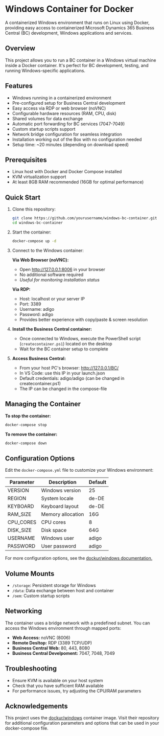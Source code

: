# Windows Container for Docker

A containerized Windows environment that runs on Linux using Docker, providing easy access to containerized Microsoft Dynamics 365 Business Central (BC) development, Windows applications and services.

## Overview

This project allows you to run a BC container in a Windows virtual machine inside a Docker container. It's perfect for BC development, testing, and running Windows-specific applications.

## Features

- Windows running in a containerized environment
- Pre-configured setup for Business Central development
- Easy access via RDP or web browser (noVNC)
- Configurable hardware resources (RAM, CPU, disk)
- Shared volumes for data exchange
- Automatic port forwarding for BC services (7047-7049)
- Custom startup scripts support
- Network bridge configuration for seamless integration
- Installation working out of the Box with no configuration needed
- Setup time: ~20 minutes (depending on download speed)

## Prerequisites

- Linux host with Docker and Docker Compose installed
- KVM virtualization support
- At least 8GB RAM recommended (16GB for optimal performance)

## Quick Start

1. Clone this repository:
   ```bash
   git clone https://github.com/yourusername/windows-bc-container.git
   cd windows-bc-container
   ```

2. Start the container:
   ```bash
   docker-compose up -d
   ```

3. Connect to the Windows container:

   **Via Web Browser (noVNC):**
   - Open http://127.0.0.1:8006 in your browser
   - No additional software required
   - *Useful for monitoring installation status*
   
   **Via RDP:**
   - Host: localhost or your server IP
   - Port: 3389
   - Username: adigo
   - Password: adigo
   - Provides better experience with copy/paste & screen resolution

4. **Install the Business Central container:**
   - Once connected to Windows, execute the PowerShell script (`createcontainer.ps1`) located on the desktop
   - Wait for the BC container setup to complete

5. **Access Business Central:**
   - From your host PC's browser: http://127.0.0.1/BC/
   - In VS Code: use this IP in your launch.json
   - Default credentials: adigo/adigo (can be changed in createcontainer.ps1)
   - The IP can be changed in the compose-file

## Managing the Container
**To stop the container:**
```bash
docker-compose stop
```

**To remove the container:**
```bash
docker-compose down
```


## Configuration Options

Edit the `docker-compose.yml` file to customize your Windows environment:

| Parameter | Description | Default |
|-----------|-------------|---------|
| VERSION | Windows version | 25 |
| REGION | System locale | de-DE |
| KEYBOARD | Keyboard layout | de-DE |
| RAM_SIZE | Memory allocation | 16G |
| CPU_CORES | CPU cores | 8 |
| DISK_SIZE | Disk space | 64G |
| USERNAME | Windows user | adigo |
| PASSWORD | User password | adigo |

For more configuration options, see the [dockur/windows documentation.](https://github.com/dockur/windows)

## Volume Mounts

- `/storage`: Persistent storage for Windows
- `/data`: Data exchange between host and container
- `/oem`: Custom startup scripts

## Networking

The container uses a bridge network with a predefined subnet. You can access the Windows environment through mapped ports:

- **Web Access:** noVNC (8006)
- **Remote Desltop:** RDP (3389 TCP/UDP)
- **Business Central Web:** 80, 443, 8080
- **Business Central Develpoment:** 7047, 7048, 7049

## Troubleshooting

- Ensure KVM is available on your host system
- Check that you have sufficient RAM available
- For performance issues, try adjusting the CPU/RAM parameters

## Acknowledgements

This project uses the [dockur/windows](https://github.com/dockur/windows) container image. 
Visit their repository for additional configuration parameters and options that can be used in your docker-compose file.